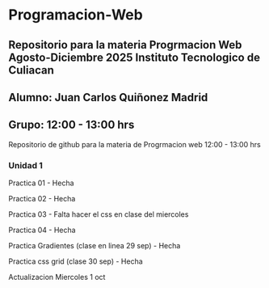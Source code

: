 # Programacion-Web
## Repositorio para la materia Progrmacion Web Agosto-Diciembre 2025 Instituto Tecnologico de Culiacan
## Alumno: Juan Carlos Quiñonez Madrid
## Grupo: 12:00 - 13:00 hrs
Repositorio de github para la materia de Progrmacion web 12:00 - 13:00 hrs

### Unidad 1
  Practica 01 - Hecha 
  
  Practica 02 - Hecha
  
  Practica 03 - Falta hacer el css en clase del miercoles 
  
  Practica 04 - Hecha

  Practica Gradientes (clase en linea 29 sep) - Hecha

  Practica css grid (clase 30 sep) - Hecha

Actualizacion Miercoles 1 oct 
